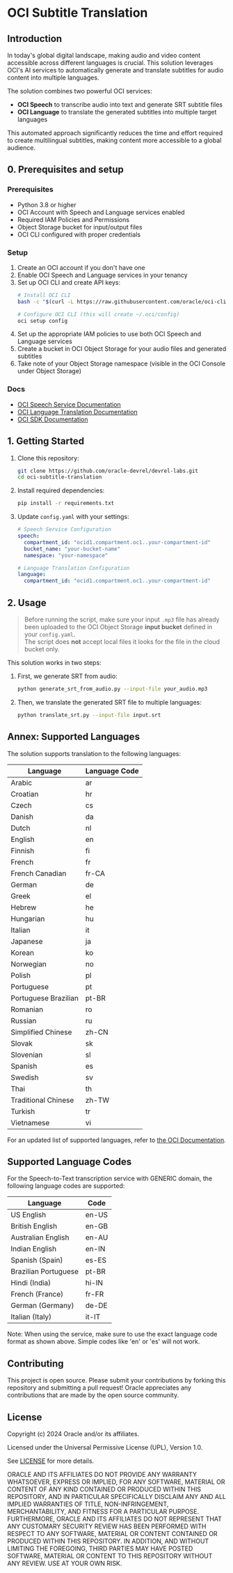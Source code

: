 # OCI Subtitle Translation

## Introduction

In today's global digital landscape, making audio and video content accessible across different languages is crucial. This solution leverages OCI's AI services to automatically generate and translate subtitles for audio content into multiple languages.

The solution combines two powerful OCI services:
- **OCI Speech** to transcribe audio into text and generate SRT subtitle files
- **OCI Language** to translate the generated subtitles into multiple target languages

This automated approach significantly reduces the time and effort required to create multilingual subtitles, making content more accessible to a global audience.

## 0. Prerequisites and setup

### Prerequisites

- Python 3.8 or higher
- OCI Account with Speech and Language services enabled
- Required IAM Policies and Permissions
- Object Storage bucket for input/output files
- OCI CLI configured with proper credentials

### Setup

1. Create an OCI account if you don't have one
2. Enable OCI Speech and Language services in your tenancy
3. Set up OCI CLI and create API keys:
   ```bash
   # Install OCI CLI
   bash -c "$(curl -L https://raw.githubusercontent.com/oracle/oci-cli/master/scripts/install/install.sh)"
   
   # Configure OCI CLI (this will create ~/.oci/config)
   oci setup config
   ```
4. Set up the appropriate IAM policies to use both OCI Speech and Language services
5. Create a bucket in OCI Object Storage for your audio files and generated subtitles
6. Take note of your Object Storage namespace (visible in the OCI Console under Object Storage)

### Docs

- [OCI Speech Service Documentation](https://docs.oracle.com/en-us/iaas/api/#/en/speech/20220101)
- [OCI Language Translation Documentation](https://docs.oracle.com/en-us/iaas/language)
- [OCI SDK Documentation](https://docs.oracle.com/en-us/iaas/Content/API/Concepts/sdkconfig.htm)

## 1. Getting Started

1. Clone this repository:
   ```bash
   git clone https://github.com/oracle-devrel/devrel-labs.git
   cd oci-subtitle-translation
   ```

2. Install required dependencies:
   ```bash
   pip install -r requirements.txt
   ```

3. Update `config.yaml` with your settings:
   ```yaml
   # Speech Service Configuration
   speech:
     compartment_id: "ocid1.compartment.oc1..your-compartment-id"
     bucket_name: "your-bucket-name"
     namespace: "your-namespace"

   # Language Translation Configuration
   language:
     compartment_id: "ocid1.compartment.oc1..your-compartment-id"
   ```

## 2. Usage

> Before running the script, make sure your input `.mp3` file has already been uploaded to the OCI Object Storage **input bucket** defined in your `config.yaml`.  
> The script does **not** accept local files it looks for the file in the cloud bucket only.

This solution works in two steps:

1. First, we generate SRT from audio:

   ```bash
   python generate_srt_from_audio.py --input-file your_audio.mp3
   ```

2. Then, we translate the generated SRT file to multiple languages:

   ```bash
   python translate_srt.py --input-file input.srt
   ```

## Annex: Supported Languages

The solution supports translation to the following languages:

| Language | Language Code |
|----------|------|
| Arabic | ar |
| Croatian | hr |
| Czech | cs |
| Danish | da |
| Dutch | nl |
| English | en |
| Finnish | fi |
| French | fr |
| French Canadian | fr-CA |
| German | de |
| Greek | el |
| Hebrew | he |
| Hungarian | hu |
| Italian | it |
| Japanese | ja |
| Korean | ko |
| Norwegian | no |
| Polish | pl |
| Portuguese | pt |
| Portuguese Brazilian | pt-BR |
| Romanian | ro |
| Russian | ru |
| Simplified Chinese | zh-CN |
| Slovak | sk |
| Slovenian | sl |
| Spanish | es |
| Swedish | sv |
| Thai | th |
| Traditional Chinese | zh-TW |
| Turkish | tr |
| Vietnamese | vi |

For an updated list of supported languages, refer to [the OCI Documentation](https://docs.oracle.com/en-us/iaas/language/using/translate.htm#supported-langs).

## Supported Language Codes

For the Speech-to-Text transcription service with GENERIC domain, the following language codes are supported:

| Language | Code |
|----------|------|
| US English | en-US |
| British English | en-GB |
| Australian English | en-AU |
| Indian English | en-IN |
| Spanish (Spain) | es-ES |
| Brazilian Portuguese | pt-BR |
| Hindi (India) | hi-IN |
| French (France) | fr-FR |
| German (Germany) | de-DE |
| Italian (Italy) | it-IT |

Note: When using the service, make sure to use the exact language code format as shown above. Simple codes like 'en' or 'es' will not work.

## Contributing

This project is open source. Please submit your contributions by forking this repository and submitting a pull request! Oracle appreciates any contributions that are made by the open source community.

## License

Copyright (c) 2024 Oracle and/or its affiliates.

Licensed under the Universal Permissive License (UPL), Version 1.0.

See [LICENSE](../LICENSE) for more details.

ORACLE AND ITS AFFILIATES DO NOT PROVIDE ANY WARRANTY WHATSOEVER, EXPRESS OR IMPLIED, FOR ANY SOFTWARE, MATERIAL OR CONTENT OF ANY KIND CONTAINED OR PRODUCED WITHIN THIS REPOSITORY, AND IN PARTICULAR SPECIFICALLY DISCLAIM ANY AND ALL IMPLIED WARRANTIES OF TITLE, NON-INFRINGEMENT, MERCHANTABILITY, AND FITNESS FOR A PARTICULAR PURPOSE. FURTHERMORE, ORACLE AND ITS AFFILIATES DO NOT REPRESENT THAT ANY CUSTOMARY SECURITY REVIEW HAS BEEN PERFORMED WITH RESPECT TO ANY SOFTWARE, MATERIAL OR CONTENT CONTAINED OR PRODUCED WITHIN THIS REPOSITORY. IN ADDITION, AND WITHOUT LIMITING THE FOREGOING, THIRD PARTIES MAY HAVE POSTED SOFTWARE, MATERIAL OR CONTENT TO THIS REPOSITORY WITHOUT ANY REVIEW. USE AT YOUR OWN RISK. 
